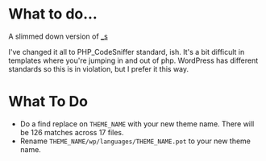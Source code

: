 # What to do…

A slimmed down version of [_s](http://underscores.me/)

I've changed it all to PHP_CodeSniffer standard, ish. It's a bit difficult in
templates where you're jumping in and out of php. WordPress has different standards so this is in violation, but I prefer it this way.

# What To Do
* Do a find replace on `THEME_NAME` with your new theme name. There will be 126
matches across 17 files.
* Rename `THEME_NAME/wp/languages/THEME_NAME.pot` to your new theme name.
